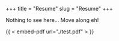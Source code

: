+++
title = "Resume"
slug = "Resume"
+++

Nothing to see here... Move along eh!

{{ < embed-pdf url="./test.pdf" > }}

